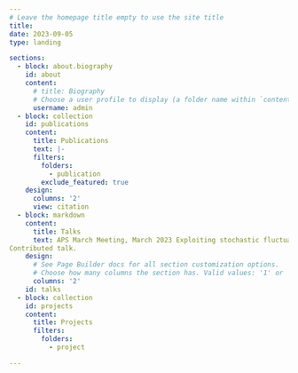 ```yaml
---
# Leave the homepage title empty to use the site title
title:
date: 2023-09-05
type: landing

sections:
  - block: about.biography
    id: about
    content:
      # title: Biography
      # Choose a user profile to display (a folder name within `content/authors/`)
      username: admin
  - block: collection
    id: publications
    content:
      title: Publications
      text: |-
      filters:
        folders:
          - publication
        exclude_featured: true
    design:
      columns: '2'
      view: citation
  - block: markdown
    content: 
      title: Talks
      text: APS March Meeting, March 2023 Exploiting stochastic fluctuations in gene expression to infer interactions between genes. 
Contributed talk. 
    design:
      # See Page Builder docs for all section customization options.
      # Choose how many columns the section has. Valid values: '1' or '2'.
      columns: '2'
    id: talks
  - block: collection
    id: projects
    content:
      title: Projects
      filters:
        folders:
          - project

---
```

